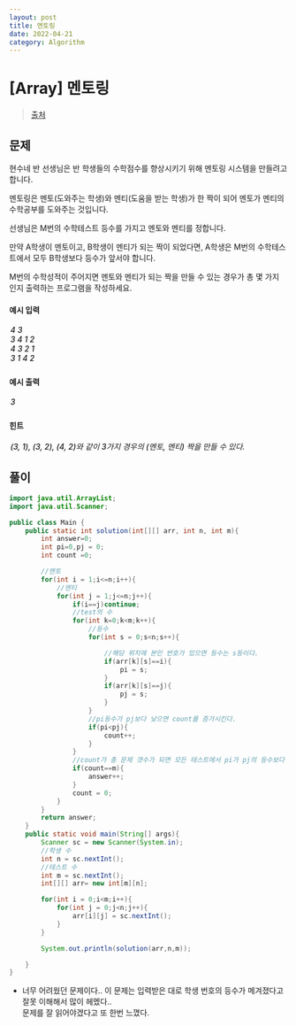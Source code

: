 ```yaml
---
layout: post
title: 멘토링
date: 2022-04-21
category: Algorithm
---
```


# [Array] 멘토링

> [출처](https://www.inflearn.com/course/%EC%9E%90%EB%B0%94-%EC%95%8C%EA%B3%A0%EB%A6%AC%EC%A6%98-%EB%AC%B8%EC%A0%9C%ED%92%80%EC%9D%B4-%EC%BD%94%ED%85%8C%EB%8C%80%EB%B9%84/)

## 문제

현수네 반 선생님은 반 학생들의 수학점수를 향상시키기 위해 멘토링 시스템을 만들려고 합니다.

멘토링은 멘토(도와주는 학생)와 멘티(도움을 받는 학생)가 한 짝이 되어 멘토가 멘티의 수학공부를 도와주는 것입니다.

선생님은 M번의 수학테스트 등수를 가지고 멘토와 멘티를 정합니다.

만약 A학생이 멘토이고, B학생이 멘티가 되는 짝이 되었다면, A학생은 M번의 수학테스트에서 모두 B학생보다 등수가 앞서야 합니다.

M번의 수학성적이 주어지면 멘토와 멘티가 되는 짝을 만들 수 있는 경우가 총 몇 가지 인지 출력하는 프로그램을 작성하세요.

#### 예시 입력

<h5 style = "margin-top:3px; margin-left:2px;font-weight:550">
4 3<br>
3 4 1 2<br>
4 3 2 1<br>
3 1 4 2<br>

</h5>

#### 예시 출력

<h5 style = "margin-top:3px; margin-left:2px; font-weight:550">3</h5>

#### 힌트

<h5 style = "margin-top:3px; margin-left:2px; font-weight:550">(3, 1), (3, 2), (4, 2)와 같이 3가지 경우의 (멘토, 멘티) 짝을 만들 수 있다.</h5>

## 풀이

```java
import java.util.ArrayList;
import java.util.Scanner;

public class Main {
    public static int solution(int[][] arr, int n, int m){
        int answer=0;
        int pi=0,pj = 0;
        int count =0;

        //멘토
        for(int i = 1;i<=n;i++){
            //멘티
            for(int j = 1;j<=n;j++){
                if(i==j)continue;
                //test의 수
                for(int k=0;k<m;k++){
                    //등수
                    for(int s = 0;s<n;s++){

                        //해당 위치에 본인 번호가 있으면 등수는 s등이다.
                        if(arr[k][s]==i){
                            pi = s;
                        }
                        if(arr[k][s]==j){
                            pj = s;
                        }
                    }
                    //pi등수가 pj보다 낮으면 count를 증가시킨다.
                    if(pi<pj){
                        count++;
                    }
                }
                //count가 총 문제 갯수가 되면 모든 테스트에서 pi가 pj의 등수보다 높다는 뜻이므로 answer을 증가시킨다.
                if(count==m){
                    answer++;
                }
                count = 0;
            }
        }
        return answer;
    }
    public static void main(String[] args){
        Scanner sc = new Scanner(System.in);
        //학생 수
        int n = sc.nextInt();
        //테스트 수
        int m = sc.nextInt();
        int[][] arr= new int[m][n];

        for(int i = 0;i<m;i++){
            for(int j = 0;j<n;j++){
                arr[i][j] = sc.nextInt();
            }
        }

        System.out.println(solution(arr,n,m));

    }
}

```

- 너무 어려웠던 문제이다.. 이 문제는 입력받은 대로 학생 번호의 등수가 메겨졌다고 잘못 이해해서 많이 헤멨다..
  <br> 문제를 잘 읽어야겠다고 또 한번 느꼈다.
